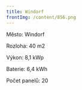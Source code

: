 ```yaml
---
title: Windorf
frontImg: /content/856.png
---
```

Město: Windorf

Rozloha: 40 m2

Výkon: 8,1 kWp

Baterie: 6,4 kWh

Počet panelů: 20